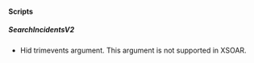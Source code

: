 
#### Scripts
##### SearchIncidentsV2
- Hid trimevents argument. This argument is not supported in XSOAR.